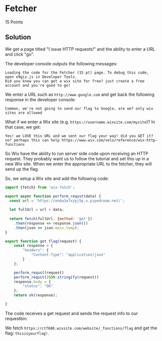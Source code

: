 # Fetcher
15 Points

## Solution

We get a page titled "I issue HTTP requests!" and the ability to enter a URL and click "go".

The developer console outputs the following messages:

```
Loading the code for the Fetcher (15 pt) page. To debug this code, open e9giz.js in Developer Tools.
Did you know you can get a wix site for free? just create a free account and you're good to go!
```

We enter a URL such as `http://www.google.com` and get back the following response in the developer console:

```
Common, we're not going to send our flag to Google, are we? only wix sites are allowed
```

What if we enter a Wix site (e.g. `https://username.wixsite.com/mysite`)? In that case, we get:

```
Yes! we LOVE this URL and we sent our flag your way! did you GET it? no? perhaps this can help https://www.wix.com/velo/reference/wix-http-functions
```

So Wix have the ability to run server side code upon receiving an HTTP request. They probably want us to follow the tutorial and set this up in a new Wix site. When we enter the appropriate URL to the fetcher, they will send up the flag.

So, we setup a Wix site and add the following code:

```javascript
import {fetch} from 'wix-fetch'; 

export async function perform_requst(data) {
  const url = 'https://en6w1e7xzpj5p.x.pipedream.net/';
    
  let fullUrl = url + data; 
  
  return fetch(fullUrl, {method: 'get'})
    .then(response => response.json())
    .then(json => json.main.temp);
}

export function get_flag(request) {
	const response = {
		"headers": {
			"Content-Type": "application/json"
		}
	};

	perform_requst(request)
	perform_requst(JSON.stringify(request))
	response.body = {
		"status": "OK"
	};
	return ok(response);

}
```

The code receives a get request and sends the request info to our requestbin.

We fetch `https://ctf680.wixsite.com/website/_functions/flag` and get the flag: `thisisyourflag!`.